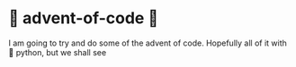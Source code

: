 # 🎄 advent-of-code 🎄

I am going to try and do some of the advent of code.  Hopefully all of it with 🐍 python, but we shall see
